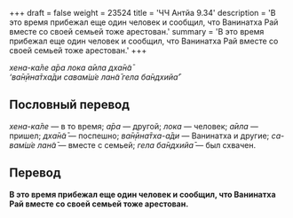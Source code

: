 +++
draft = false
weight = 23524
title = 'ЧЧ Антйа 9.34'
description = 'В это время прибежал еще один человек и сообщил, что Ванинатха Рай вместе со своей семьей тоже арестован.'
summary = 'В это время прибежал еще один человек и сообщил, что Ванинатха Рай вместе со своей семьей тоже арестован.'
+++

_хена-ка̄ле а̄ра лока а̄ила дха̄н̃а̄  
‘ва̄н̣ӣна̄тха̄ди савам̇ш́е лан̃а̄ гела ба̄ндхийа̄’_

## Пословный перевод

_хена_\-_ка̄ле_ — в то время; _а̄ра_ — другой; _лока_ — человек; _а̄ила_ — пришел; _дха̄н̃а̄_ — поспешно; _ва̄н̣ӣна̄тха_\-_а̄ди_ — Ванинатха и другие; _са_\-_вам̇ш́е_ _лан̃а̄_ — вместе с семьей; _гела_ _ба̄ндхийа̄_ — был схвачен.

## Перевод

**В это время прибежал еще один человек и сообщил, что Ванинатха Рай вместе со своей семьей тоже арестован.**
